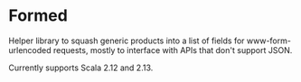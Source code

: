 # Formed

Helper library to squash generic products into a list of fields
for www-form-urlencoded requests, mostly to interface with APIs
that don't support JSON.

Currently supports Scala 2.12 and 2.13.




